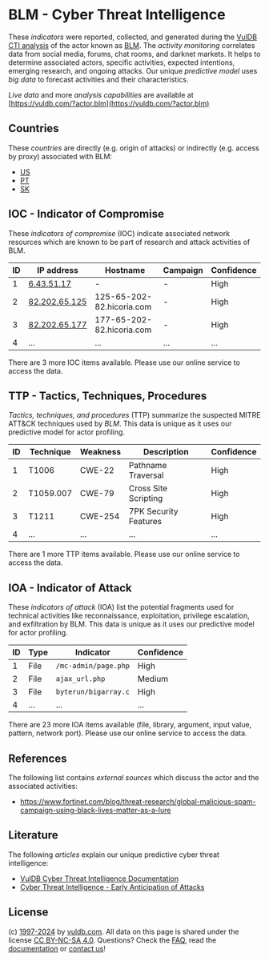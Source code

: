 # BLM - Cyber Threat Intelligence

These _indicators_ were reported, collected, and generated during the [VulDB CTI analysis](https://vuldb.com/?kb.cti) of the actor known as [BLM](https://vuldb.com/?actor.blm). The _activity monitoring_ correlates data from social media, forums, chat rooms, and darknet markets. It helps to determine associated actors, specific activities, expected intentions, emerging research, and ongoing attacks. Our unique _predictive model_ uses _big data_ to forecast activities and their characteristics.

_Live data_ and more _analysis capabilities_ are available at [https://vuldb.com/?actor.blm](https://vuldb.com/?actor.blm)

## Countries

These _countries_ are directly (e.g. origin of attacks) or indirectly (e.g. access by proxy) associated with BLM:

* [US](https://vuldb.com/?country.us)
* [PT](https://vuldb.com/?country.pt)
* [SK](https://vuldb.com/?country.sk)

## IOC - Indicator of Compromise

These _indicators of compromise_ (IOC) indicate associated network resources which are known to be part of research and attack activities of BLM.

ID | IP address | Hostname | Campaign | Confidence
-- | ---------- | -------- | -------- | ----------
1 | [6.43.51.17](https://vuldb.com/?ip.6.43.51.17) | - | - | High
2 | [82.202.65.125](https://vuldb.com/?ip.82.202.65.125) | 125-65-202-82.hicoria.com | - | High
3 | [82.202.65.177](https://vuldb.com/?ip.82.202.65.177) | 177-65-202-82.hicoria.com | - | High
4 | ... | ... | ... | ...

There are 3 more IOC items available. Please use our online service to access the data.

## TTP - Tactics, Techniques, Procedures

_Tactics, techniques, and procedures_ (TTP) summarize the suspected MITRE ATT&CK techniques used by _BLM_. This data is unique as it uses our predictive model for actor profiling.

ID | Technique | Weakness | Description | Confidence
-- | --------- | -------- | ----------- | ----------
1 | T1006 | CWE-22 | Pathname Traversal | High
2 | T1059.007 | CWE-79 | Cross Site Scripting | High
3 | T1211 | CWE-254 | 7PK Security Features | High
4 | ... | ... | ... | ...

There are 1 more TTP items available. Please use our online service to access the data.

## IOA - Indicator of Attack

These _indicators of attack_ (IOA) list the potential fragments used for technical activities like reconnaissance, exploitation, privilege escalation, and exfiltration by BLM. This data is unique as it uses our predictive model for actor profiling.

ID | Type | Indicator | Confidence
-- | ---- | --------- | ----------
1 | File | `/mc-admin/page.php` | High
2 | File | `ajax_url.php` | Medium
3 | File | `byterun/bigarray.c` | High
4 | ... | ... | ...

There are 23 more IOA items available (file, library, argument, input value, pattern, network port). Please use our online service to access the data.

## References

The following list contains _external sources_ which discuss the actor and the associated activities:

* https://www.fortinet.com/blog/threat-research/global-malicious-spam-campaign-using-black-lives-matter-as-a-lure

## Literature

The following _articles_ explain our unique predictive cyber threat intelligence:

* [VulDB Cyber Threat Intelligence Documentation](https://vuldb.com/?kb.cti)
* [Cyber Threat Intelligence - Early Anticipation of Attacks](https://www.scip.ch/en/?labs.20201022)

## License

(c) [1997-2024](https://vuldb.com/?kb.changelog) by [vuldb.com](https://vuldb.com/?kb.about). All data on this page is shared under the license [CC BY-NC-SA 4.0](https://creativecommons.org/licenses/by-nc-sa/4.0/). Questions? Check the [FAQ](https://vuldb.com/?kb.faq), read the [documentation](https://vuldb.com/?kb) or [contact us](https://vuldb.com/?contact)!
